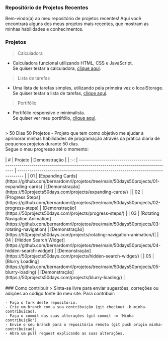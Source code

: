 ### Repositório de Projetos Recentes

Bem-vindo(a) ao meu repositório de projetos recentes! Aqui você encontrará alguns dos meus projetos mais recentes, que mostram as minhas habilidades e conhecimentos.

### Projetos

> Calculadora
- Calculadora funcional utilizando HTML, CSS e JavaScript.<br>
Se quiser testar a calculadora, [clique aqui](https://bernardomrl-calculator.netlify.app).
> Lista de tarefas
- Uma lista de tarefas simples, utilizando pela primeira vez o localStorage.<br>
Se quiser testar a lista de tarefas, [clique aqui](https://bernardomrl-todo.netlify.app).
> Portifólio
- Portifólio responsivo e minimalista.<br> 
Se quiser ver meu portifólio, [clique aqui](https://bernardomrl.netlify.app).
<br>
> 50 Dias 50 Projetos
- Projeto que tem como objetivo me ajudar a aprimorar minhas habilidades de programação através da prática diaria de pequenos projetos durante 50 dias.<br>
Segue o meu progresso até o momento: 
<br>
<br>
|  #  | Projeto                                                                                                                     | Demonstração                                                                      |
| :-: | --------------------------------------------------------------------------------------------------------------------------- | --------------------------------------------------------------------------------- |
| 01  | [Expanding Cards](https://github.com/bernardomrl/projetos/tree/main/50days50projects/01-expanding-cards)                    | [Demonstração](https://50projects50days.com/projects/expanding-cards/)            |
| 02  | [Progress Steps](https://github.com/bernardomrl/projetos/tree/main/50days50projects/02-progress-steps)                      | [Demonstração](https://50projects50days.com/projects/progress-steps/)             |
| 03  | [Rotating Navigation Animation](https://github.com/bernardomrl/projetos/tree/main/50days50projects/03-rotating-navigation)  | [Demonstração](https://50projects50days.com/projects/rotating-navigation-animation/)|
| 04  | [Hidden Search Widget](https://github.com/bernardomrl/projetos/tree/main/50days50projects/04-hidden-search-widget)          | [Demonstração](https://50projects50days.com/projects/hidden-search-widget/)       |
| 05  | [Blurry Loading](https://github.com/bernardomrl/projetos/tree/main/50days50projects/05-blurry-loading)                      | [Demonstração](https://50projects50days.com/projects/blurry-loading/)             |
<br>
<br>
### Como contribuir
> Sinta-se livre para enviar sugestões, correções ou adições ao código fonte do meu site. Para contribuir:

    - Faça o fork deste repositório.
    - Crie um branch com a sua contribuição (git checkout -b minha-contribuicao).
    - Faça o commit das suas alterações (git commit -m 'Minha contribuição').
    - Envie o seu branch para o repositório remoto (git push origin minha-contribuicao).
    - Abra um pull request explicando as suas alterações.
